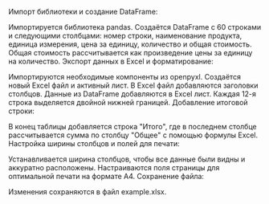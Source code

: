 Импорт библиотеки и создание DataFrame:

Импортируется библиотека pandas.
Создаётся DataFrame с 60 строками и следующими столбцами: номер строки, наименование продукта, единица измерения, цена за единицу, количество и общая стоимость.
Общая стоимость рассчитывается как произведение цены за единицу на количество.
Экспорт данных в Excel и форматирование:

Импортируются необходимые компоненты из openpyxl.
Создаётся новый Excel файл и активный лист.
В Excel файл добавляются заголовки столбцов.
Данные из DataFrame добавляются в Excel лист.
Каждая 12-я строка выделяется двойной нижней границей.
Добавление итоговой строки:

В конец таблицы добавляется строка "Итого", где в последнем столбце рассчитывается сумма по столбцу "Общее" с помощью формулы Excel.
Настройка ширины столбцов и полей для печати:

Устанавливается ширина столбцов, чтобы все данные были видны и аккуратно расположены.
Настраиваются поля страницы для оптимальной печати на формате А4.
Сохранение файла:

Изменения сохраняются в файл example.xlsx.

